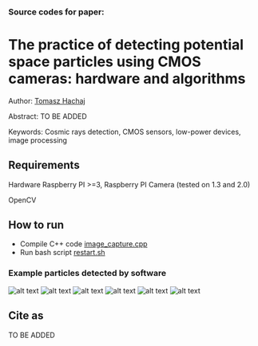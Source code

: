 ### Source codes for paper:

# The practice of detecting potential space particles using CMOS cameras: hardware and algorithms

Author: [Tomasz Hachaj](https://home.agh.edu.pl/~thachaj/)

Abstract: TO BE ADDED

Keywords: Cosmic rays detection, CMOS sensors, low-power devices, image processing

## Requirements

Hardware Raspberry PI >=3, Raspberry PI Camera (tested on 1.3 and 2.0)

OpenCV

## How to run

- Compile C++ code [image_capture.cpp](raspberry_pi_code/image_capture.cpp)
- Run bash script [restart.sh](raspberry_pi_code/restart.sh)

### Example particles detected by software


![alt text](image/001.gif) ![alt text](image/002.gif)
![alt text](image/003.gif) ![alt text](image/004.gif)
![alt text](image/005.gif) ![alt text](image/006.gif)

## Cite as

TO BE ADDED